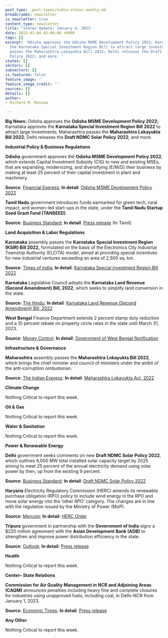 ```yaml
---
post_type: _post-types/india-states-weekly.md
breadcrumbs: newsletter
is_newsletter: true
content_type: newsletter
title: 'States Update: January 4, 2023'
date: 2023-01-04 05:00:00 +0000
tags: []
excerpt: 'Odisha approves the Odisha MSME Development Policy 2022; Karnataka approves
  the Karnataka Special Investment Region Bill to attract large investments; Maharashtra
  passes the Maharashtra Lokayukta Bill 2022; Delhi releases the Draft NDMC Solar
  Policy 2022; and more. '
states: []
sectors: []
subsectors: []
is_featured: false
feature_image: ''
feature_image_credit: ''
sources: []
details: []
author:
- Richard M. Rossow

---
```

**Big News:** Odisha approves the **Odisha MSME Development Policy 2022;** Karnataka approves the **Karnataka Special Investment Region Bill** **2022** to attract large investments; Maharashtra passes the **Maharashtra** **Lokayukta Bill 2022**; Delhi releases the **Draft NDMC Solar Policy 2022**; and more.

**Industrial Policy & Business Regulations**

**Odisha** government approves the **Odisha MSME Development Policy 2022**, which extends Capital Investment Subsidy (CIS) to new and existing MSEs, that are expanding, modernizing, and diversifying (E/M/D) their business by making at least 25 percent of their capital investment in plant and machinery.

**Source**: [Financial Express](https://www.financialexpress.com/industry/sme/msme-eodb-odisha-govt-announces-a-new-msme-development-policy-2022-prioritises-mses-in-industrial-backward-areas/2929805/); **In detail**: [Odisha MSME Development Policy 2022](https://msme.odisha.gov.in/sites/default/files/2022-12/9678_compressed.pdf)

**Tamil Nadu** government introduces funds earmarked for green tech, rural impact, and women-led start-ups in the state, under the **Tamil Nadu Startup Seed Grant Fund (TANSEED)**.

**Source**: [Business Standard](https://www.business-standard.com/article/economy-policy/tamil-nadu-starts-packages-for-green-tech-rural-impact-women-led-startups-122123000782_1.html); **In detail**: [Press release](https://cms.tn.gov.in/sites/default/files/press_release/pr301222_2392.pdf) (In Tamil)

**Land Acquisition & Labor Regulations**

**Karnataka** assembly passes the **Karnataka** **Special Investment Region (KSIR) Bill 2022,** formulated on the basis of the Electronics City Industrial Township Authority (ELCITA) model, aimed at providing special incentives for new industrial ventures exceeding an area of 2,500 sq. km.

**Source**: [Times of India](https://timesofindia.indiatimes.com/city/bengaluru/assembly-passes-special-investment-region-bill/articleshow/96557797.cms); **In detail**: [Karnataka Special Investment Region Bill 2022](https://www.kla.kar.nic.in/assembly/bills/bill15140_32.pdf)

**Karnataka** Legislative Council adopts the **Karnataka Land Revenue (Second Amendment) Bill, 2022**, which seeks to simplify land conversion in the state.

**Source**: [The Hindu](https://www.thehindu.com/news/national/karnataka/council-adopts-two-bills-on-land-conversion-and-taluks/article66307413.ece); **In detail**: [Karnataka Land Revenue (Second Amendment) Bill, 2022](https://www.kla.kar.nic.in/assembly/bills/bill15140_30.pdf)

**West Bengal** Finance Department extends 2 percent stamp duty reduction and a 10 percent rebate on property circle rates in the state until March 31, 2023.

**Source**: [Money Control](https://www.moneycontrol.com/news/business/west-bengal-govt-extends-2-stamp-duty-reduction-10-circle-rate-rebate-until-march-2023-9782531.html); **In detail**: [Government of West Bengal Notification](https://wbregistration.gov.in/Help/SD_Cir_DoRSR_Order.pdf)

**Infrastructure & Governance**

**Maharashtra** assembly passes the **Maharashtra** **Lokayukta Bill 2022**, which brings the chief minister and council of ministers under the ambit of the anti-corruption ombudsman.

**Source**: [The Indian Express](https://indianexpress.com/article/cities/nagpur/maharashtra-assembly-passes-bill-to-bring-cm-under-lokayukta-ambit-8349650/); **In detail**: [Maharashtra Lokayukta Act, 2022](https://acrobat.adobe.com/id/urn:aaid:sc:VA6C2:412bc965-a3a2-4b1d-99bd-9f0db5bbf3d1)

**Climate Change**

Nothing Critical to report this week.

**Oil & Gas**

Nothing Critical to report this week.

**Water & Sanitation**

Nothing Critical to report this week.

**Power & Renewable Energy**

**Delhi** government seeks comments on new **Draft NDMC Solar Policy 2022**, which outlines 6,000 MW total installed solar capacity target by 2025 aiming to meet 25 percent of the annual electricity demand using solar power by then, up from the existing 9 percent.

**Source**: [Business Standard](https://www.business-standard.com/article/economy-policy/delhi-govt-okays-new-draft-solar-policy-aims-for-25-solar-power-share-122122901407_1.html); **In detail**: [Draft NDMC Solar Policy 2022](https://acrobat.adobe.com/id/urn:aaid:sc:VA6C2:85f26eed-ec02-41bd-8be0-dcbd7b9de96f)

**Haryana** Electricity Regulatory Commission (HERC) amends its renewable purchase obligation (RPO) policy to include wind energy in the RPO and move solar energy into the ‘other RPO’ category. The changes are in line with the regulation issued by the Ministry of Power (MoP).

**Source**: [Mercom](https://mercomindia.com/haryana-notifies-wind-hydro-energy-storage-obligation-until-fy30/); **In detail**: [HERC Order](https://herc.gov.in/WriteReadData/Orders/O20221226.pdf)

**Tripura** government in partnership with the **Government of India** signs a $220 million agreement with the **Asian Development Bank (ADB)** to strengthen and improve power distribution efficiency in the state.

**Source**: [Outlook](https://www.outlookindia.com/business/tripura-signs-rs-2-275-crore-agreement-with-adb-to-improve-power-distribution-network-news-249926); **In detail**: [Press release](https://pib.gov.in/PressReleseDetailm.aspx?PRID=1888423)

**Health**

Nothing Critical to report this week.

**Center– State Relations**

**Commission for Air Quality Management in NCR and Adjoining Areas** **(CAQM)** announces penalties including heavy fine and complete closures for industries using unapproved fuels, including coal, in Delhi-NCR from January 1, 2023.

**Source**: [Economic Times](https://energy.economictimes.indiatimes.com/news/coal/delhi-ncr-industries-using-unapproved-fuels-including-coal-to-be-shut-down-from-jan-1/96583217); **In detail**: [Press release](http://caqm.nic.in/WriteReadData/LINKS/285614c1-f57f-4a38-9cc0-b9a620ef7701.pdf)

**Any Other**

Nothing Critical to report this week.
